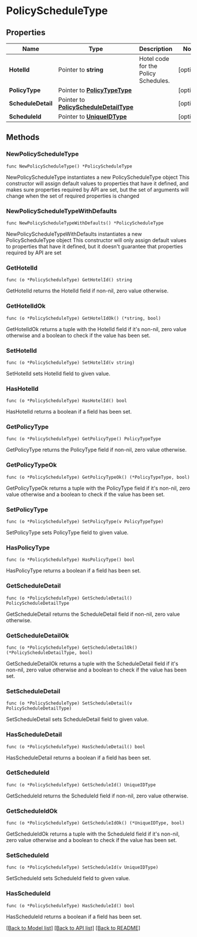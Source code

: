 # PolicyScheduleType

## Properties

Name | Type | Description | Notes
------------ | ------------- | ------------- | -------------
**HotelId** | Pointer to **string** | Hotel code for the Policy Schedules. | [optional] 
**PolicyType** | Pointer to [**PolicyTypeType**](PolicyTypeType.md) |  | [optional] 
**ScheduleDetail** | Pointer to [**PolicyScheduleDetailType**](PolicyScheduleDetailType.md) |  | [optional] 
**ScheduleId** | Pointer to [**UniqueIDType**](UniqueIDType.md) |  | [optional] 

## Methods

### NewPolicyScheduleType

`func NewPolicyScheduleType() *PolicyScheduleType`

NewPolicyScheduleType instantiates a new PolicyScheduleType object
This constructor will assign default values to properties that have it defined,
and makes sure properties required by API are set, but the set of arguments
will change when the set of required properties is changed

### NewPolicyScheduleTypeWithDefaults

`func NewPolicyScheduleTypeWithDefaults() *PolicyScheduleType`

NewPolicyScheduleTypeWithDefaults instantiates a new PolicyScheduleType object
This constructor will only assign default values to properties that have it defined,
but it doesn't guarantee that properties required by API are set

### GetHotelId

`func (o *PolicyScheduleType) GetHotelId() string`

GetHotelId returns the HotelId field if non-nil, zero value otherwise.

### GetHotelIdOk

`func (o *PolicyScheduleType) GetHotelIdOk() (*string, bool)`

GetHotelIdOk returns a tuple with the HotelId field if it's non-nil, zero value otherwise
and a boolean to check if the value has been set.

### SetHotelId

`func (o *PolicyScheduleType) SetHotelId(v string)`

SetHotelId sets HotelId field to given value.

### HasHotelId

`func (o *PolicyScheduleType) HasHotelId() bool`

HasHotelId returns a boolean if a field has been set.

### GetPolicyType

`func (o *PolicyScheduleType) GetPolicyType() PolicyTypeType`

GetPolicyType returns the PolicyType field if non-nil, zero value otherwise.

### GetPolicyTypeOk

`func (o *PolicyScheduleType) GetPolicyTypeOk() (*PolicyTypeType, bool)`

GetPolicyTypeOk returns a tuple with the PolicyType field if it's non-nil, zero value otherwise
and a boolean to check if the value has been set.

### SetPolicyType

`func (o *PolicyScheduleType) SetPolicyType(v PolicyTypeType)`

SetPolicyType sets PolicyType field to given value.

### HasPolicyType

`func (o *PolicyScheduleType) HasPolicyType() bool`

HasPolicyType returns a boolean if a field has been set.

### GetScheduleDetail

`func (o *PolicyScheduleType) GetScheduleDetail() PolicyScheduleDetailType`

GetScheduleDetail returns the ScheduleDetail field if non-nil, zero value otherwise.

### GetScheduleDetailOk

`func (o *PolicyScheduleType) GetScheduleDetailOk() (*PolicyScheduleDetailType, bool)`

GetScheduleDetailOk returns a tuple with the ScheduleDetail field if it's non-nil, zero value otherwise
and a boolean to check if the value has been set.

### SetScheduleDetail

`func (o *PolicyScheduleType) SetScheduleDetail(v PolicyScheduleDetailType)`

SetScheduleDetail sets ScheduleDetail field to given value.

### HasScheduleDetail

`func (o *PolicyScheduleType) HasScheduleDetail() bool`

HasScheduleDetail returns a boolean if a field has been set.

### GetScheduleId

`func (o *PolicyScheduleType) GetScheduleId() UniqueIDType`

GetScheduleId returns the ScheduleId field if non-nil, zero value otherwise.

### GetScheduleIdOk

`func (o *PolicyScheduleType) GetScheduleIdOk() (*UniqueIDType, bool)`

GetScheduleIdOk returns a tuple with the ScheduleId field if it's non-nil, zero value otherwise
and a boolean to check if the value has been set.

### SetScheduleId

`func (o *PolicyScheduleType) SetScheduleId(v UniqueIDType)`

SetScheduleId sets ScheduleId field to given value.

### HasScheduleId

`func (o *PolicyScheduleType) HasScheduleId() bool`

HasScheduleId returns a boolean if a field has been set.


[[Back to Model list]](../README.md#documentation-for-models) [[Back to API list]](../README.md#documentation-for-api-endpoints) [[Back to README]](../README.md)


